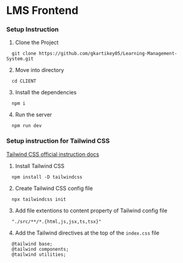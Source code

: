 # LMS Frontend

### Setup Instruction

1. Clone the Project

```
  git clone https://github.com/gkartikey05/Learning-Management-System.git
```

2. Move into directory

```
  cd CLIENT
```

3. Install the dependencies

```
  npm i
```

4. Run the server

```
  npm run dev
```

### Setup instruction for Tailwind CSS

[Tailwind CSS official instruction docs](https://tailwindcss.com/docs/installation)

1. Install Tailwind CSS

```
  npm install -D tailwindcss
```

2. Create Tailwind CSS config file

```
  npx tailwindcss init
```

3. Add file extentions to content property of Tailwind config file

```
  "./src/**/*.{html,js,jsx,ts,tsx}"
```

4. Add the Tailwind directives at the top of the `index.css` file

```
  @tailwind base;
  @tailwind components;
  @tailwind utilities;
```
